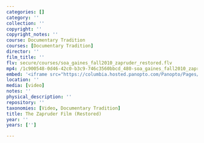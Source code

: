 ```yaml
---
categories: []
category: ''
collection: ''
copyright: ''
copyright_notes: ''
course: Documentary Tradition
courses: [Documentary Tradition]
director: ''
film_title: ''
flv: secure/courses/soa_gaines_fall2010_zapruder_restored.flv
mp4: /1c900548-0d46-42c0-b3c9-746c3560bbcd_480-soa_gaines_fall2010_zapruder_restored.mp4
embed: '<iframe src="https://columbia.hosted.panopto.com/Panopto/Pages/Embed.aspx?id=bbccd94c-c5d9-4d21-a923-a95f0103260b&v=1" width="720" height="405" style="padding: 0px; border: 1px solid #464646;" frameborder="0" allowfullscreen allow="autoplay"></iframe>'
location: ''
media: [video]
notes: ''
physical_description: ''
repository: ''
taxonomies: [Video, Documentary Tradition]
title: The Zapruder Film (Restored)
year: ''
years: ['']

---
```

